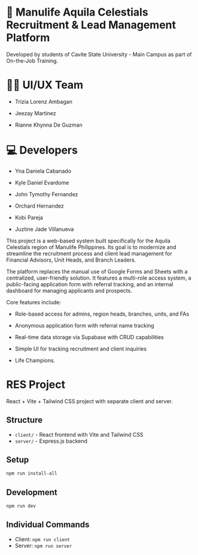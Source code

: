 # 🦅 Manulife Aquila Celestials Recruitment & Lead Management Platform

Developed by students of Cavite State University - Main Campus as part of On-the-Job Training.

# 👩‍🎨 UI/UX Team

- Trizia Lorenz Ambagan

- Jeezay Martinez

- Rianne Khynna De Guzman

# 💻 Developers

- Yna Daniela Cabanado

- Kyle Daniel Evardome

- John Tymothy Fernandez

- Orchard Hernandez

- Kobi Pareja

- Juztine Jade Villanueva


This project is a web-based system built specifically for the Aquila Celestials region of Manulife Philippines. Its goal is to modernize and streamline the recruitment process and client lead management for Financial Advisors, Unit Heads, and Branch Leaders.

The platform replaces the manual use of Google Forms and Sheets with a centralized, user-friendly solution. It features a multi-role access system, a public-facing application form with referral tracking, and an internal dashboard for managing applicants and prospects.


Core features include:
- Role-based access for admins, region heads, branches, units, and FAs
- Anonymous application form with referral name tracking
- Real-time data storage via Supabase with CRUD capabilities
- Simple UI for tracking recruitment and client inquiries

- Life Champions.


# RES Project

React + Vite + Tailwind CSS project with separate client and server.

## Structure
- `client/` - React frontend with Vite and Tailwind CSS
- `server/` - Express.js backend

## Setup
```bash
npm run install-all
```

## Development
```bash
npm run dev
```

## Individual Commands
- Client: `npm run client`
- Server: `npm run server`
